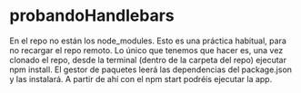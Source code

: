 # probandoHandlebars

En el repo no están los node_modules. Esto es una práctica habitual, para no recargar el repo remoto. Lo único que tenemos que hacer es, una vez clonado el repo, desde la terminal (dentro de la carpeta del repo) ejecutar npm install.
El gestor de paquetes leerá las dependencias del package.json y las instalará. A partir de ahí con el npm start podréis ejecutar la app.
